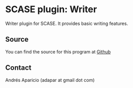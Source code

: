 # SCASE plugin: Writer

Writer plugin for SCASE. It provides basic writing features.

## Source

You can find the source for this program at [Github](https://github.com/adapar/scase-plugin-writer)

## Contact

Andrés Aparicio (adapar at gmail dot com)


